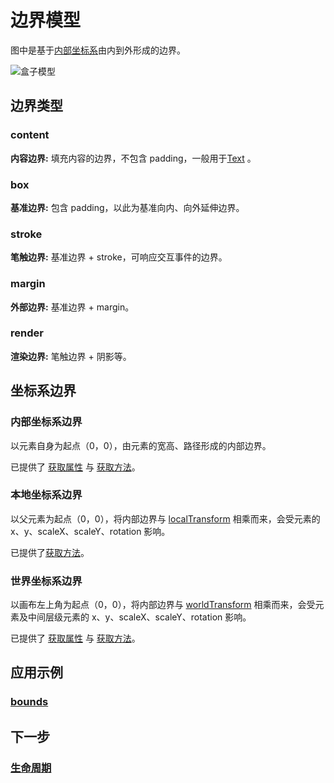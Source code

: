 # 边界模型

图中是基于[内部坐标系](./coordinate#内部坐标-inner)由内到外形成的边界。

![盒子模型](/svg/bounds.svg)

## 边界类型

### content

**内容边界:** 填充内容的边界，不包含 padding，一般用于[Text](/reference/display/Text.md) 。

### box

**基准边界:** 包含 padding，以此为基准向内、向外延伸边界。

### stroke

**笔触边界:** 基准边界 + stroke，可响应交互事件的边界。

### margin

**外部边界:** 基准边界 + margin。

### render

**渲染边界:** 笔触边界 + 阴影等。

## 坐标系边界

### 内部坐标系边界

以元素自身为起点（0，0），由元素的宽高、路径形成的内部边界。

已提供了 [获取属性](/reference/property/bounds.md#boxbounds-iboundsdata) 与 [获取方法](/reference/property/bounds.md#关键方法)。

### 本地坐标系边界

以父元素为起点（0，0），将内部边界与 [localTransform](/reference/property/transform.md#localtransform-imatrixdata) 相乘而来，会受元素的 x、y、scaleX、scaleY、rotation 影响。

已提供了[获取方法](/reference/property/bounds.md#关键方法)。

### 世界坐标系边界

以画布左上角为起点（0，0），将内部边界与 [worldTransform](/reference/property/transform.md#worldtransform-imatrixdata) 相乘而来，会受元素及中间层级元素的 x、y、scaleX、scaleY、rotation 影响。

已提供了 [获取属性](/reference/property/bounds.md#boxbounds-iboundsdata) 与 [获取方法](/reference/property/bounds.md#关键方法)。

## 应用示例

### [bounds](/reference/property/bounds.md)

## 下一步

### [生命周期](/guide/life/ui.md)
